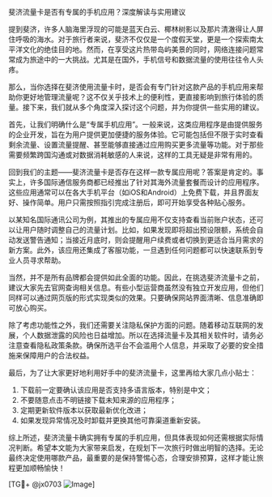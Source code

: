 斐济流量卡是否有专属的手机应用？深度解读与实用建议

提到斐济，许多人脑海里浮现的可能是蓝天白云、椰林树影以及那片清澈得让人屏住呼吸的海水。对于旅行者来说，斐济不仅仅是一个度假天堂，更是一个探索南太平洋文化的绝佳目的地。然而，在享受这片热带岛屿美景的同时，网络连接问题常常成为旅途中的一大挑战。尤其是在国外，手机信号和数据流量的使用往往令人头疼。

那么，当你选择在斐济使用流量卡时，是否会有专门针对这款产品的手机应用来帮助你更好地管理流量呢？这不仅关乎技术上的便利性，更直接影响到旅行体验的质量。接下来，我们就从多个角度深入探讨这个问题，并为你提供一些实用的建议。

首先，让我们明确什么是“专属手机应用”。一般来说，这类应用程序是由提供服务的企业开发，旨在为用户提供更加便捷的服务体验。它可能包括但不限于实时查看剩余流量、设置流量提醒、甚至能够直接通过应用购买更多流量等功能。对于那些需要频繁跨国沟通或对数据消耗敏感的人来说，这样的工具无疑是非常有用的。

回到我们的主题——斐济流量卡是否存在这样一款专属应用呢？答案是肯定的。事实上，许多国际通信服务商都已经推出了针对其海外流量套餐而设计的应用程序。这些应用通常可以在各大手机平台（如iOS和Android）上免费下载，并且界面友好、操作简单。用户只需按照指引完成注册后，即可开始享受各种贴心服务。

以某知名国际通讯公司为例，其推出的专属应用不仅支持查看当前账户状态，还可以让用户随时调整自己的流量计划。比如，如果发现即将超出预设限额，系统会自动发送警告通知；当接近月底时，则会提醒用户续费或者切换到更适合当月需求的新方案。此外，该应用还集成了客服功能，一旦遇到任何问题都可以快速联系到专业人员寻求帮助。

当然，并不是所有品牌都会提供如此全面的功能。因此，在挑选斐济流量卡之前，建议大家先去官网查询相关信息。有些小型运营商虽然没有独立开发应用，但他们同样可以通过网页版的形式实现类似的效果。只要确保网站界面清晰、信息准确即可放心购买。

除了考虑功能性之外，我们还需要关注隐私保护方面的问题。随着移动互联网的发展，个人数据泄露的风险也日益增加。所以在选择流量卡及其相关软件时，请务必注意查看隐私政策条款。确保所选平台不会滥用个人信息，并采取了必要的安全措施来保障用户的合法权益。

最后，为了让大家更好地利用好手中的斐济流量卡，这里再给大家几点小贴士：
1. 下载前一定要确认该应用是否支持多语言版本，特别是中文；
2. 不要随意点击不明链接下载未知来源的应用程序；
3. 定期更新软件版本以获取最新优化改进；
4. 如果发现异常情况及时卸载并更换其他可靠渠道重新安装。

综上所述，斐济流量卡确实拥有专属的手机应用，但具体表现如何还需根据实际情况判断。希望本文能为大家带来启发，在规划下一次旅行时做出明智的选择。无论最终决定使用哪款产品，最重要的是保持警惕心态，合理安排预算，这样才能让旅程更加顺畅愉快！

[TG💪+ @jx0703 ![Image](https://github.com/user-attachments/assets/dbca1d08-cadb-493c-b0ec-ad6f7a83f270)]